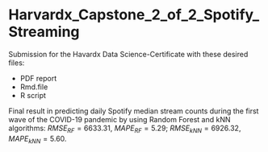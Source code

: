 # Harvardx_Capstone_2_of_2_Spotify_Streaming

Submission for the Havardx Data Science-Certificate with these desired files:

* PDF report
* Rmd.file
* R script

Final result in predicting daily Spotify median stream counts during the first wave of the COVID-19 pandemic by using Random Forest and kNN algorithms: 
$RMSE_{RF} = 6633.31$, $MAPE_{RF} = 5.29$; $RMSE_{kNN} = 6926.32$, $MAPE_{kNN} = 5.60$.
